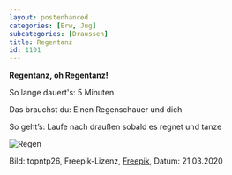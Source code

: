 ```yaml
---
layout: postenhanced
categories: [Erw, Jug]
subcategories: [Draussen]
title: Regentanz
id: 1101
---
```

**Regentanz, oh Regentanz!**

So lange dauert's: 5 Minuten

Das brauchst du: Einen Regenschauer und dich 

So geht’s: Laufe nach draußen sobald es regnet und tanze 

![Regen](https://image.freepik.com/fotos-kostenlos/regen-faellt-auf-das-fenster_1339-7317.jpg)

Bild: topntp26, Freepik-Lizenz, [Freepik](https://de.freepik.com/fotos-kostenlos/regen-faellt-auf-das-fenster_1273689.htm#query=regen&position=36), Datum: 21.03.2020


